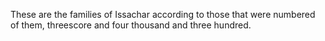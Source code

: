 These are the families of Issachar according to those that were numbered of them, threescore and four thousand and three hundred.
